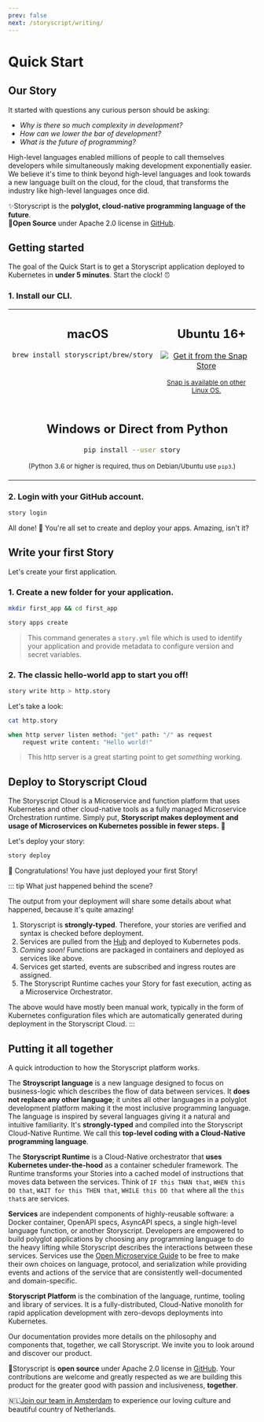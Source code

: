 ```yaml
---
prev: false
next: /storyscript/writing/
---
```


<script>
import { Tweet } from 'vue-tweet-embed/dist'

export default {
    components: {Tweet}
}
</script>

# Quick Start

## Our Story

It started with questions any curious person should be asking: 
- *Why is there so much complexity in development?* 
- *How can we lower the bar of development?* 
- *What is the future of programming?* 

High-level languages enabled millions of people to call themselves developers while simultaneously making development exponentially easier. We believe it's time to think beyond high-level languages and look towards a new language built on the cloud, for the cloud, that transforms the industry like high-level languages once did.

✨Storyscript is the **polyglot, cloud-native programming language of the future**.<br>
🙋‍**Open Source** under Apache 2.0 license in [GitHub](https://github.com/storyscript).

<div align="center">
  <Tweet id="1145647520040869888"></Tweet>
</div>

## Getting started

The goal of the Quick Start is to get a Storyscript application deployed to Kubernetes in **under 5 minutes**. Start the clock! ⏰

### 1. Install our CLI.

<table width="100%">
<tr>
<td style="text-align:center" width="50%" valign="top" colspan="1">
<h2><img src="../assets/apple-logo.svg" width="15"> macOS</h2>

```bash
brew install storyscript/brew/story
```

</td>

<td style="text-align:center" width="100%" valign="top" colspan="2">
<h2><img src="../assets/ubuntu-logo.svg" width="15"> Ubuntu 16+</h2>

<a href="https://snapcraft.io/story">
  <img alt="Get it from the Snap Store" src="https://snapcraft.io/static/images/badges/en/snap-store-white.svg" />
</a>

<small style="display:block; width: 100%"><a href="https://snapcraft.io/">Snap is available on other Linux OS.</a></small>

</td>
</tr>

<tr>
<td style="text-align:center" width="100%" valign="top" colspan="2">
<h2><img src="../assets/windows-logo.svg" width="15"> Windows or Direct from Python</h2>

```bash
pip install --user story
```

<small>(Python 3.6 or higher is required, thus on Debian/Ubuntu use `pip3`.)</small>

<!--
<div><a href="https://github.com/asyncy/cli/releases/download/0.0.6/asyncy-x64.exe" class="button">64-bit installer</a></div>
<div><a href="#" class="button">32-bit installer</a></div>
-->

</td>
</tr>

</table>

### 2. Login with your GitHub account.

```bash
story login
```

All done! 💪 You're all set to create and deploy your apps. Amazing, isn't it?


## Write your first Story

Let's create your first application. 

### 1. Create a new folder for your application.

```bash
mkdir first_app && cd first_app
```

```bash
story apps create
```

> This command generates a `story.yml` file which is used to identify your application and provide metadata to configure version and secret variables.

### 2. The classic hello-world app to start you off!

```bash
story write http > http.story
```

Let's take a look:

```bash
cat http.story
```

```coffeescript
when http server listen method: "get" path: "/" as request
    request write content: "Hello world!"
```

> This http server is a great starting point to get *something* working. 

<!--
We have created a few examples that can help you bootstrap your project both Beginner-friendly and Advance. You can check them out [here](https://github.com/storyscript/examples)!
-->

## Deploy to Storyscript Cloud

The Storyscript Cloud is a Microservice and function platform that uses Kubernetes and other cloud-native tools as a fully managed Microservice Orchestration runtime. Simply put, **Storyscript makes deployment and usage of Microservices on Kubernetes possible in fewer steps.** 💪

Let's deploy your story:

```bash
story deploy
```

🎉 Congratulations! You have just deployed your first Story!

::: tip What just happened behind the scene?

The output from your deployment will share some details about what happened, because it's quite amazing!

1. Storyscript is **strongly-typed**. Therefore, your stories are verified and syntax is checked before deployment.
2. Services are pulled from the [Hub](https://hub.storyscript.io) and deployed to Kubernetes pods.
3. *Coming soon!* Functions are packaged in containers and deployed as services like above.
4. Services get started, events are subscribed and ingress routes are assigned.
5. The Storyscript Runtime caches your Story for fast execution, acting as a Microservice Orchestrator.

The above would have mostly been manual work, typically in the form of Kubernetes configuration files which are automatically generated during deployment in the Storyscript Cloud.
:::

## Putting it all together

A quick introduction to how the Storyscript platform works.

The **Stroyscript language** is a new language designed to focus on business-logic which describes the flow of data between services. It **does not replace any other language**; it unites all other languages in a polyglot development platform making it the most inclusive programming language. The language is inspired by several languages giving it a natural and intuitive familiarity. It's **strongly-typed** and compiled into the Storyscript Cloud-Native Runtime. We call this **top-level coding with a Cloud-Native programming language**.

The **Storyscript Runtime** is a Cloud-Native orchestrator that **uses Kubernetes under-the-hood** as a container scheduler framework. The Runtime transforms your Stories into a cached model of instructions that moves data between the services. Think of `IF this THAN that`, `WHEN this DO that`, `WAIT for this THEN that`, `WHILE this DO that` where all the `this that`s are services.

**Services** are independent components of highly-reusable software: a Docker container, OpenAPI specs, AsyncAPI specs, a single high-level language function, or another Storyscript. Developers are empowered to build polyglot applications by choosing any programming language to do the heavy lifting while Storyscript describes the interactions between these services. Services use the [Open Microservice Guide](https://microservice.guide/) to be free to make their own choices on language, protocol, and serialization while providing events and actions of the service that are consistently well-documented and domain-specific. 

**Storyscript Platform** is the combination of the language, runtime, tooling and library of services. It is a fully-distributed, Cloud-Native monolith for rapid application development with zero-devops deployments into Kubernetes.

Our documentation provides more details on the philosophy and components that, together, we call Storyscript. We invite you to look around and discover our product.

🙋‍Storyscript is **open source** under Apache 2.0 license in [GitHub](https://github.com/storyscript). Your contributions are welcome and greatly respected as we are building this product for the greater good with passion and inclusiveness, **together**.<br>

🇳🇱[Join our team in Amsterdam](https://jobs.lever.co/storyscript/) to experience our loving culture and beautiful country of Netherlands.
